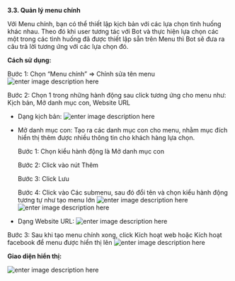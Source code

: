  **3.3. Quản lý menu chính**

Với Menu chính, bạn có thể thiết lập kịch bản với các lựa chọn tình huống khác nhau. Theo đó khi user tương tác với Bot và thực hiện lựa chọn các một trong các tình huống đã được thiết lập sẵn trên Menu thì Bot sẽ đưa ra câu trả lời tương ứng với các lựa chọn đó.

**Cách sử dụng:**

Bước 1: Chọn “Menu chính” => Chỉnh sửa tên menu
![enter image description here](https://static8.muarecdn.com/original/muare/images/2019/11/19/5383757_34.png)

Bước 2: Chọn 1 trong những hành động sau click tương ứng cho menu như: Kịch bản, Mở danh mục con, Website URL
- Dạng kịch bản:
![enter image description here](https://static8.muarecdn.com/original/muare/images/2019/11/19/5383766_35.png)

- Mở danh mục con: Tạo ra các danh mục con cho menu, nhằm mục đích hiển thị thêm được nhiều thông tin cho khách hàng lựa chọn.

	Bước 1: Chọn kiểu hành động là Mở danh mục con

	Bước 2: Click vào nút Thêm

	Bước 3: Click Lưu

	Bước 4: Click vào Các submenu, sau đó đổi tên và chọn kiểu hành động tương tự như tạo menu lớn
	![enter image description here](https://static8.muarecdn.com/original/muare/images/2019/11/19/5383774_36.png)
![enter image description here](https://static8.muarecdn.com/original/muare/images/2019/11/19/5383775_37.png)

- Dạng Website URL:
![enter image description here](https://static8.muarecdn.com/original/muare/images/2019/11/19/5383803_38.png)

Bước 3: Sau khi tạo menu chính xong, click Kích hoạt web hoặc Kích hoạt facebook để menu được hiển thị lên
![enter image description here](https://static8.muarecdn.com/original/muare/images/2019/11/19/5383804_39.png)

**Giao diện hiển thị:**

![enter image description here](https://static8.muarecdn.com/original/muare/images/2019/11/19/5383806_40.png)
